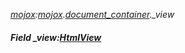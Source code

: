 _[mojox](../../modules/mojox/mojox-module.md):[mojox](../../modules/mojox/mojox-module.md).[document\_container](../../modules/mojox/mojox-document_container.md).\_view_
##### Field \_view:[HtmlView](../../modules/mojox/mojox-htmlview.md)
